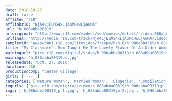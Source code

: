 ```yaml
---
date: 2018-10-27
draft: false
affsite: "r18"
afflinkr18: "NjA4LjEuMS4xLjAuMC4wLjAuMA"
url: "h_086abba00319"
urloriginal: "http://www.r18.com/videos/vod/movies/detail/-/id=h_086abba00319"
urlfinal: "http://media.r18.com/track/NjA4LjEuMS4xLjAuMC4wLjAuMA/videos/vod/movies/detail/-/id=h_086abba00319"
samplevid: "awspv3001.r18.com/litevideo/freepv/h/h_0/h_086abba319/h_086abba319_dmb_w.mp4"
title: "My Classmate's Mom Taught Me The Lovely Flavor Of An Older Woman Please Transform Me Into An Old Lady Loving Man 30 Ladies 8 Hours"
mainimgurl: "pics.r18.com/digital/video/h_086abba00319/h_086abba00319ps.jpg"
mainimgs: "h_086abba00319ps.jpg"
releasedate: "Oct. 27, 2016"
duration: 486
productioncomp: "Center Village"
girls: ['----']
categories: ['Mature Woman', 'Married Woman', 'Lingerie', 'Compilation', 'Over 4 Hours', 'Hi-Def']
imgurls: ['pics.r18.com/digital/video/h_086abba00319/h_086abba00319jp-1.jpg', 'pics.r18.com/digital/video/h_086abba00319/h_086abba00319jp-2.jpg', 'pics.r18.com/digital/video/h_086abba00319/h_086abba00319jp-3.jpg', 'pics.r18.com/digital/video/h_086abba00319/h_086abba00319jp-4.jpg', 'pics.r18.com/digital/video/h_086abba00319/h_086abba00319jp-5.jpg', 'pics.r18.com/digital/video/h_086abba00319/h_086abba00319jp-6.jpg', 'pics.r18.com/digital/video/h_086abba00319/h_086abba00319jp-7.jpg', 'pics.r18.com/digital/video/h_086abba00319/h_086abba00319jp-8.jpg', 'pics.r18.com/digital/video/h_086abba00319/h_086abba00319jp-9.jpg', 'pics.r18.com/digital/video/h_086abba00319/h_086abba00319jp-10.jpg', 'pics.r18.com/digital/video/h_086abba00319/h_086abba00319jp-11.jpg', 'pics.r18.com/digital/video/h_086abba00319/h_086abba00319jp-12.jpg', 'pics.r18.com/digital/video/h_086abba00319/h_086abba00319jp-13.jpg', 'pics.r18.com/digital/video/h_086abba00319/h_086abba00319jp-14.jpg', 'pics.r18.com/digital/video/h_086abba00319/h_086abba00319jp-15.jpg', 'pics.r18.com/digital/video/h_086abba00319/h_086abba00319jp-16.jpg', 'pics.r18.com/digital/video/h_086abba00319/h_086abba00319jp-17.jpg', 'pics.r18.com/digital/video/h_086abba00319/h_086abba00319jp-18.jpg', 'pics.r18.com/digital/video/h_086abba00319/h_086abba00319jp-19.jpg', 'pics.r18.com/digital/video/h_086abba00319/h_086abba00319jp-20.jpg']
imgs: ['h_086abba00319jp-1.jpg', 'h_086abba00319jp-2.jpg', 'h_086abba00319jp-3.jpg', 'h_086abba00319jp-4.jpg', 'h_086abba00319jp-5.jpg', 'h_086abba00319jp-6.jpg', 'h_086abba00319jp-7.jpg', 'h_086abba00319jp-8.jpg', 'h_086abba00319jp-9.jpg', 'h_086abba00319jp-10.jpg', 'h_086abba00319jp-11.jpg', 'h_086abba00319jp-12.jpg', 'h_086abba00319jp-13.jpg', 'h_086abba00319jp-14.jpg', 'h_086abba00319jp-15.jpg', 'h_086abba00319jp-16.jpg', 'h_086abba00319jp-17.jpg', 'h_086abba00319jp-18.jpg', 'h_086abba00319jp-19.jpg', 'h_086abba00319jp-20.jpg']
---
```

